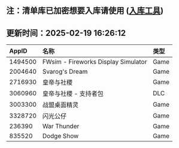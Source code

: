 ## 注：清单库已加密想要入库请使用 ([入库工具](https://github.com/BlankTMing/ManifestAutoUpdate/releases))

## 更新时间：2025-02-19 16:26:12
| AppID | 名称 | 类型  |
| :-------------------- | :----------------------------- | :----------- |
| 1494500 | FWsim - Fireworks Display Simulator| Game |
| 2004640 | Svarog's Dream| Game |
| 2716930 | 皇帝与社稷| Game |
| 3060960 | 皇帝与社稷 - 支持者包| DLC |
| 3003300 | 战盟桌面精灵| Game |
| 3328720 | 闪光公仔| Game |
| 236390 | War Thunder| Game |
| 835520 | Dodge Show| Game |
